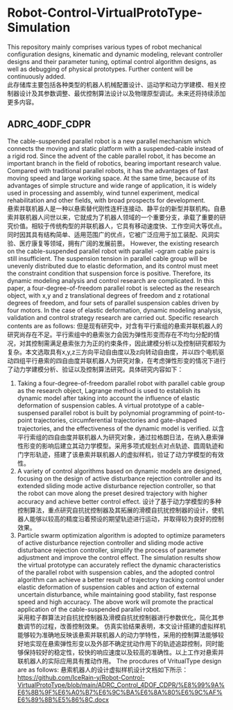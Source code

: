 # Robot-Control-VirtualProtoType-Simulation
This repository mainly comprises various types of robot mechanical configuration designs, kinematic and dynamic modeling, relevant controller designs and their parameter tuning, optimal control algorithm designs, as well as debugging of physical prototypes.  Further content will be continuously added.  
此存储库主要包括各种类型的机器人机械配置设计、运动学和动力学建模、相关控制器设计及其参数调整、最优控制算法设计以及物理原型调试。未来还将持续添加更多内容。  
## ADRC_4ODF_CDPR
  The cable-suspended parallel robot is a new parallel mechanism which connects the moving and static platform with a suspended-cable instead of a rigid rod. Since the advent of the cable parallel robot, it has become an important branch in the field of robotics, bearing important research value. Compared with traditional parallel robots, it has the advantages of fast moving speed and large working space. At the same time, because of its advantages of simple structure and wide range of application, it is widely used in processing and assembly, wind tunnel experiment, medical rehabilitation and other fields, with broad prospects for development.  
  悬索并联机器人是一种以悬索替代刚性连杆连接动、静平台的新型并联机构。自悬索并联机器人问世以来，它就成为了机器人领域的一个重要分支，承载了重要的研究价值。相较于传统构型的并联机器人，它具有移动速度快、工作空间大等优点。同时因其具有结构简单、适用范围广的优点，它被广泛应用于加工装配、风洞实验、医疗康复等领域，拥有广阔的发展前景。
  However, the existing research on the cable-suspended parallel robot with parallel -ogram cable pairs is still insufficient. The suspension tension in parallel cable group will be unevenly distributed due to elastic deformation, and its control must meet the constraint condition that suspension force is positive. Therefore, its dynamic modeling analysis and control research are complicated. In this paper, a four-degree-of-freedom parallel robot is selected as the research object, with x,y and z translational degrees of freedom and z rotational degrees of freedom, and four sets of parallel suspension cables driven by four motors. In the case of elastic deformation, dynamic modeling analysis, validation and control strategy research are carried out. Specific research contents are as follows: 
  但是现有研究中，对含有平行索组的悬索并联机器人的研究尚存在不足。平行索组中的悬索张力会因为弹性形变而存在不均匀分配的情况，对其控制需满足悬索张力为正的约束条件，因此建模分析以及控制研究都较为复杂。本文选取具有x,y,z三方向平动自由度以及z向转动自由度，并以四个电机驱动四组平行悬索的四自由度并联机器人为研究对象，在考虑弹性形变的情况下进行了动力学建模分析、验证以及控制算法研究。具体研究内容如下：
1. Taking a four-degree-of-freedom parallel robot with parallel cable group as the research object, Lagrange method is used to establish its dynamic model after taking into account the influence of elastic deformation of suspension cables. A virtual prototype of a cable-suspensed parallel robot is built by polynomial programming of point-to-point trajectories, circumferential trajectories and gate-shaped trajectories, and the effectiveness of the dynamic model is verified.
  以含平行索组的四自由度并联机器人为研究对象，通过拉格朗日法，在纳入悬索弹性形变的影响后建立其动力学模型。采用多项式规划点对点轨迹、圆周轨迹和门字形轨迹，搭建了该悬索并联机器人的虚拟样机，验证了动力学模型的有效性。
2. A variety of control algorithms based on dynamic models are designed, focusing on the design of active disturbance rejection controller and its extended sliding mode active disturbance rejection controller, so that the robot can move along the preset desired trajectory with higher accuracy and achieve better control effect.
  设计了基于动力学模型的多种控制算法，重点研究自抗扰控制器及其拓展的滑模自抗扰控制器的设计，使机器人能够以较高的精度沿着预设的期望轨迹进行运动，并取得较为良好的控制效果。
3. Particle swarm optimization algorithm is adopted to optimize parameters of active disturbance rejection controller and sliding mode active disturbance rejection controller, simplify the process of parameter adjustment and improve the control effect.
The simulation results show the virtual prototype can accurately reflect the dynamic characteristics of the parallel robot with suspension cables, and the adopted control algorithm can achieve a better result of trajectory tracking control under elastic deformation of suspension cables and action of external uncertain disturbance, while maintaining good stability, fast response speed and high accuracy. The above work will promote the practical application of the cable-suspended parallel robot.  
    采用粒子群算法对自抗扰控制器及滑模自抗扰控制器进行参数优化，简化其参数调节的过程，改善控制效果。  仿真实验结果表明，本文设计搭建的虚拟样机能够较为准确地反映该悬索并联机器人的动力学特性，采用的控制算法能够较好地实现在悬索弹性形变以及外部不确定扰动作用下的轨迹追踪控制，同时能够保持较好的稳定性，较快的响应速度以及较高的准确性。以上工作对悬索并联机器人的实际应用具有推动作用。
   The procdures of VritualType design are as follows:
   悬索机器人的设计虚拟样机设计文档如下所示：  
https://github.com/IceRain-y/Robot-Control-VirtualProtoType/blob/main/ADRC_Control_4DOF_CDPR/%E8%99%9A%E6%8B%9F%E6%A0%B7%E6%9C%BA%E6%8A%80%E6%9C%AF%E6%89%8B%E5%86%8C.docx

